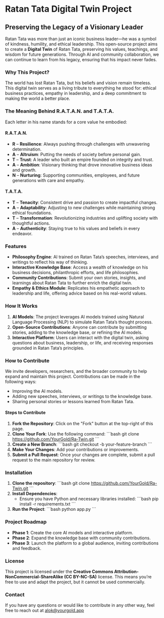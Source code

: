 
# Ratan Tata Digital Twin Project

## Preserving the Legacy of a Visionary Leader

Ratan Tata was more than just an iconic business leader—he was a symbol of kindness, humility, and ethical leadership. This open-source project aims to create a **Digital Twin** of Ratan Tata, preserving his values, teachings, and wisdom for future generations. Through AI and community collaboration, we can continue to learn from his legacy, ensuring that his impact never fades.

### Why This Project?
The world has lost Ratan Tata, but his beliefs and vision remain timeless. This digital twin serves as a living tribute to everything he stood for: ethical business practices, empathy in leadership, and a deep commitment to making the world a better place.

### The Meaning Behind R.A.T.A.N. and T.A.T.A.
Each letter in his name stands for a core value he embodied:

#### **R.A.T.A.N.**
- **R** – **Resilience**: Always pushing through challenges with unwavering determination.
- **A** – **Altruism**: Putting the needs of society before personal gain.
- **T** – **Trust**: A leader who built an empire founded on integrity and trust.
- **A** – **Ambition**: Visionary thinking that drove innovative business ideas and growth.
- **N** – **Nurturing**: Supporting communities, employees, and future generations with care and empathy.

#### **T.A.T.A.**
- **T** – **Tenacity**: Consistent drive and passion to create impactful changes.
- **A** – **Adaptability**: Adjusting to new challenges while maintaining strong ethical foundations.
- **T** – **Transformation**: Revolutionizing industries and uplifting society with thoughtful actions.
- **A** – **Authenticity**: Staying true to his values and beliefs in every endeavor.

### Features
- **Philosophy Engine**: AI trained on Ratan Tata’s speeches, interviews, and writings to reflect his way of thinking.
- **Interactive Knowledge Base**: Access a wealth of knowledge on his business decisions, philanthropic efforts, and life philosophies.
- **Community Contributions**: Submit your own stories, insights, and learnings about Ratan Tata to further enrich the digital twin.
- **Empathy & Ethics Module**: Replicates his empathetic approach to leadership and life, offering advice based on his real-world values.

### How It Works
1. **AI Models**: The project leverages AI models trained using Natural Language Processing (NLP) to simulate Ratan Tata’s thought process.
2. **Open-Source Contributions**: Anyone can contribute by submitting stories, adding to the knowledge base, or refining the AI models.
3. **Interactive Platform**: Users can interact with the digital twin, asking questions about business, leadership, or life, and receiving responses grounded in Ratan Tata’s principles.

### How to Contribute
We invite developers, researchers, and the broader community to help expand and maintain this project. Contributions can be made in the following ways:
- Improving the AI models.
- Adding new speeches, interviews, or writings to the knowledge base.
- Sharing personal stories or lessons learned from Ratan Tata.

#### Steps to Contribute
1. **Fork the Repository**: Click on the "Fork" button at the top-right of this page.
2. **Clone Your Fork**: Use the following command:
   \`\`\`bash
   git clone https://github.com/YourGold/Ra-Twin.git
   \`\`\`
3. **Create a New Branch**:
   \`\`\`bash
   git checkout -b your-feature-branch
   \`\`\`
4. **Make Your Changes**: Add your contributions or improvements.
5. **Submit a Pull Request**: Once your changes are complete, submit a pull request to the main repository for review.

### Installation

1. **Clone the repository**:
   \`\`\`bash
   git clone https://github.com/YourGold/Ra-Twin.git
   \`\`\`
2. **Install Dependencies**:
   - Ensure you have Python and necessary libraries installed:
     \`\`\`bash
     pip install -r requirements.txt
     \`\`\`
3. **Run the Project**:
   \`\`\`bash
   python app.py
   \`\`\`

### Project Roadmap
- **Phase 1**: Create the core AI models and interactive platform.
- **Phase 2**: Expand the knowledge base with community contributions.
- **Phase 3**: Launch the platform to a global audience, inviting contributions and feedback.
  
### License
This project is licensed under the **Creative Commons Attribution-NonCommercial-ShareAlike (CC BY-NC-SA)** license. This means you’re free to use and adapt the project, but it cannot be used commercially.

### Contact
If you have any questions or would like to contribute in any other way, feel free to reach out at alok@yourgold.app
